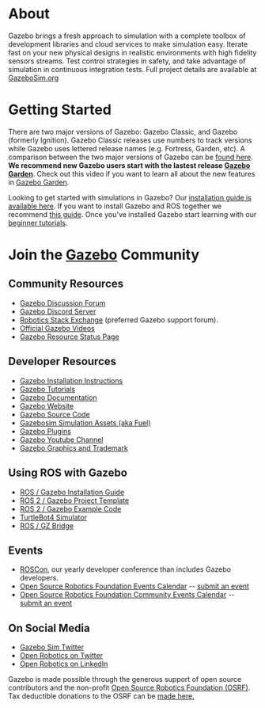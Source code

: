 # About 
Gazebo brings a fresh approach to simulation with a complete toolbox of development libraries and cloud services to make simulation easy. Iterate fast on your new physical designs in realistic environments with high fidelity sensors streams. Test control strategies in safety, and take advantage of simulation in continuous integration tests. Full project details are available at [GazeboSim.org](https://gazebosim.org/home)

# Getting Started 
There are two major versions of Gazebo: Gazebo Classic, and Gazebo (formerly Ignition). Gazebo Classic releases use numbers to track versions while Gazebo uses lettered release names (e.g. Fortress, Garden, etc). A comparison between the two major versions of Gazebo can be [found here](https://gazebosim.org/docs/garden/comparisone). **We recommend new Gazebo users start with the lastest release [Gazebo Garden](https://www.openrobotics.org/blog/2022/10/3/gazebo-garden-released)**. Check out this video if you want to learn all about the new features in [Gazebo Garden](https://www.youtube.com/watch?v=k5vgdqjRWuw). 

Looking to get started with simulations in Gazebo? Our [installation guide is available here](https://gazebosim.org/docs/latest/ros_installation). If you want to install Gazebo and ROS together we recommend [this guide]((https://gazebosim.org/docs/latest/ros_installation)). Once you've installed Gazebo start learning with our [beginner tutorials](https://gazebosim.org/docs/garden/tutorials).

# Join the [Gazebo](https://gazebosim.org/home) Community

## Community Resources
* [Gazebo Discussion Forum](https://community.gazebosim.org/)
* [Gazebo Discord Server](https://discord.com/servers/open-robotics-1077825543698927656)
* [Robotics Stack Exchange](https://robotics.stackexchange.com/) (preferred Gazebo support forum).
* [Official Gazebo Videos](https://vimeo.com/osrfoundation)
* [Gazebo Resource Status Page](https://status.openrobotics.org/)

## Developer Resources
* [Gazebo Installation Instructions](https://gazebosim.org/docs/latest/ros_installation)
* [Gazebo Tutorials](https://gazebosim.org/docs/garden/tutorials)
* [Gazebo Documentation](https://gazebosim.org/docs)
* [Gazebo Website](https://gazebosim.org/home)
* [Gazebo Source Code](https://github.com/gazebosim)
* [Gazebosim Simulation Assets (aka Fuel)](https://app.gazebosim.org/fuel/models)
* [Gazebo Plugins](https://gazebosim.org/api/sim/7/createsystemplugins.html)
* [Gazebo Youtube Channel](https://www.youtube.com/@GazeboSim)
* [Gazebo Graphics and Trademark](https://gazebosim.org/media)

## Using ROS with Gazebo
* [ROS / Gazebo Installation Guide](https://gazebosim.org/docs/latest/ros_installation)
* [ROS 2 / Gazebo Project Template](https://github.com/gazebosim/ros_gz_project_template)
* [ROS 2 / Gazebo Example Code](https://github.com/gazebosim/ros_gz/tree/ros2/ros_gz_sim_demos)
* [TurtleBot4 Simulator](https://turtlebot.github.io/turtlebot4-user-manual/software/turtlebot4_simulator.html)
* [ROS / GZ Bridge](https://github.com/gazebosim/ros_gz)

## Events
* [ROSCon](https://roscon.ros.org), our yearly developer conference than includes Gazebo developers. 
* [Open Source Robotics Foundation Events Calendar](https://calendar.google.com/calendar/u/0/embed?src=agf3kajirket8khktupm9go748@group.calendar.google.com&ctz=America/Los_Angeles) -- [submit an event](https://bit.ly/OSRFCalendarForm)
* [Open Source Robotics Foundation Community Events Calendar](https://calendar.google.com/calendar/embed?src=c_3fc5c4d6ece9d80d49f136c1dcd54d7f44e1acefdbe87228c92ff268e85e2ea0%40group.calendar.google.com&ctz=America%2FLos_Angeles) -- [submit an event](https://bit.ly/OSRFCommunityCalendar)

## On Social Media
  * [Gazebo Sim Twitter](https://twitter.com/GazeboSim)
  * [Open Robotics on Twitter](https://twitter.com/OpenRoboticsOrg)
  * [Open Robotics on LinkedIn](https://www.linkedin.com/company/open-source-robotics-foundation)


Gazebo is made possible through the generous support of open source contributors and the non-profit [Open Source Robotics Foundation (OSRF)](https://www.openrobotics.org/). Tax deductible donations to the OSRF can be [made here.](https://donorbox.org/support-open-robotics?utm_medium=qrcode&utm_source=qrcode)


